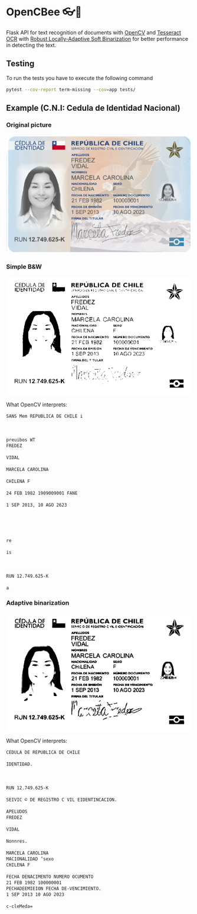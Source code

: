 # OpenCBee 👓🐝

Flask API for text recognition of documents with [OpenCV](https://opencv.org/) and [Tesseract OCR](https://github.com/tesseract-ocr/tesseract) with [Robust Locally-Adaptive Soft Binarization](https://stackoverflow.com/a/57103789) for better performance in detecting the text.

## Testing

To run the tests you have to execute the following command
```sh
pytest --cov-report term-missing --cov=app tests/
```

## Example (C.N.I: Cedula de Identidad Nacional)

### Original picture

![original picture](img/org.jpg)

### Simple B&W

![black and white](img/b&n.png)

What OpenCV interprets:
```
SANS Mem REPUBLICA DE CHILE i

   

preuibos WT
FREDEZ

VIDAL

MARCELA CAROLINA

CHILENA F

24 FEB 1982 1909009001 FANE

1 SEP 2013, 10 AGO 2623

 

   

re

is

 

RUN 12.749.625-K

a
```

### Adaptive binarization

![black and white](img/proc.png)

What OpenCV interprets:
```
CEDULA DE REPUBLICA DE CHILE

IDENTIDAD.

 

RUN 12.749.625-K

SEIVIC © DE REGISTRO C VIL EIDENTINCACION.

APELUDOS
FREDEZ

VIDAL

Nonnres.

MARCELA CAROLINA
MACIONALIDAD ‘sexo
CHILENA F

FECHA DENACIMENTO NUMERO OCUMENTO
21 FEB 1982 100000001
PECHADEEMIEION FECHA DE-VENCIMIENTO.
1 SEP 2013 10 AGO 2023

c-cleMeda=
```